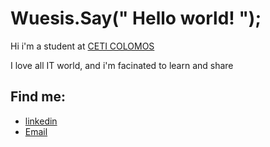  
<h1 style="align-content: center;">Wuesis.Say(" Hello world! ");</h1>
<p>Hi i'm a student at <a href="https://www.colomos.ceti.mx/">CETI COLOMOS</a></p>
<p>I love all IT world, and i'm facinated to learn and share</p>
<h2>Find me:</h2>
<ul>
  <li><a href="https://www.linkedin.com/in/itsvan-moreno-6815941a0/">linkedin</a></li>
  <li><a href="mailto:wuesis983@gmail.com">Email</a></li>
</ul>
 
